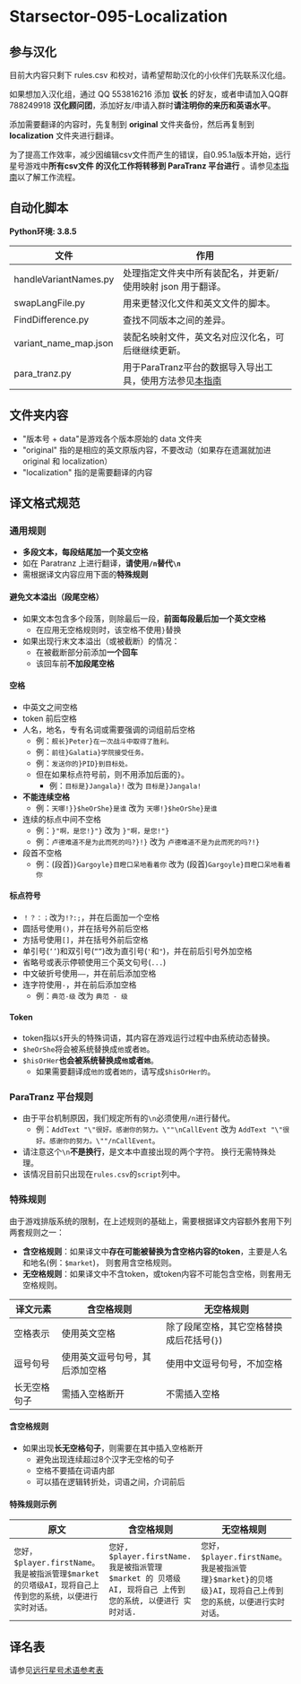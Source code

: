 ﻿# Starsector-095-Localization

## 参与汉化

目前大内容只剩下 rules.csv 和校对，请希望帮助汉化的小伙伴们先联系汉化组。

如果想加入汉化组，通过 QQ 553816216 添加 **议长** 的好友，或者申请加入QQ群 788249918 **汉化顾问团**，添加好友/申请入群时**请注明你的来历和英语水平**。

添加需要翻译的内容时，先复制到 **original** 文件夹备份，然后再复制到 **localization** 文件夹进行翻译。

为了提高工作效率，减少因编辑csv文件而产生的错误，自0.95.1a版本开始，远行星号游戏中**所有csv文件 的汉化工作将转移到 ParaTranz 平台进行**
。请参见[本指南](para_tranz/docs/readme.md)以了解工作流程。

## 自动化脚本

**Python环境: 3.8.5**

| 文件                  | 作用                                                                                     |
|-----------------------|------------------------------------------------------------------------------------------|
| handleVariantNames.py | 处理指定文件夹中所有装配名，并更新/使用映射 json 用于翻译。                              |
| swapLangFile.py       | 用来更替汉化文件和英文文件的脚本。                                                       |
| FindDifference.py     | 查找不同版本之间的差异。                                                                 |
| variant_name_map.json | 装配名映射文件，英文名对应汉化名，可后继继续更新。                                       |
| para_tranz.py         | 用于ParaTranz平台的数据导入导出工具，使用方法参见[本指南](para_tranz/docs/readme.md)   |

## 文件夹内容

* "版本号 + data"是游戏各个版本原始的 data 文件夹
* "original" 指的是相应的英文原版内容，不要改动（如果存在遗漏就加进 original 和 localization）
* "localization" 指的是需要翻译的内容

## 译文格式规范

### 通用规则

- **多段文本，每段结尾加一个英文空格**
- 如在 Paratranz 上进行翻译，**请使用`/n`替代`\n`**
- 需根据译文内容应用下面的**特殊规则**

#### 避免文本溢出（段尾空格）

- 如果文本包含多个段落，则除最后一段，**前面每段最后加一个英文空格**
    - 在应用无空格规则时，该空格不使用`}`替换
- 如果出现行末文本溢出（或被截断）的情况：
    - 在被截断部分前添加**一个回车**
    - 该回车前**不加段尾空格**

#### 空格

- 中英文之间空格
- token 前后空格
- 人名，地名，专有名词或需要强调的词组前后空格
    - 例：`舰长}Peter}在一次战斗中取得了胜利。`
    - 例：`前往}Galatia}学院接受任务。`
    - 例：`发送你的}PID}到目标处。`
    - 但在如果标点符号前，则不用添加后面的`}`。
        - 例：`目标是}Jangala}!` 改为 `目标是}Jangala!`
- **不能连续空格**
    - 例：`天哪!}}$heOrShe}是谁` 改为 `天哪!}$heOrShe}是谁`
- 连续的标点中间不空格
    - 例：`}"啊，是您!}"}` 改为 `}"啊，是您!"}`
    - 例：`卢德难道不是为此而死的吗?}!}` 改为 `卢德难道不是为此而死的吗?!}`
- 段首不空格
    - 例：(段首)`}Gargoyle}目瞪口呆地看着你` 改为 (段首)`Gargoyle}目瞪口呆地看着你`

#### 标点符号

- `！？：；`改为`!?:;`，并在后面加一个空格
- 圆括号使用`()`，并在括号外前后空格
- 方括号使用`[]`，并在括号外前后空格
- 单引号(`‘’`)和双引号(`“”`)改为直引号(`'`和`"`)，并在前后引号外加空格
- 省略号或表示停顿使用三个英文句号(`...`)
- 中文破折号使用`——`，并在前后添加空格
- 连字符使用`-`，并在前后添加空格
    - 例：`典范-级` 改为 `典范 - 级`

#### Token

- token指以`$`开头的特殊词语，其内容在游戏运行过程中由系统动态替换。
- `$heOrShe`将会被系统替换成`他`或者`她`。
- `$hisOrHer`**也会被系统替换成`他`或者`她`**。
    - 如果需要翻译成`他的`或者`她的`，请写成`$hisOrHer的`。

### ParaTranz 平台规则

- 由于平台机制原因，我们规定所有的`\n`必须使用`/n`进行替代。
    - 例：`AddText "\"很好。感谢你的努力。\""\nCallEvent` 改为
      `AddText "\"很好。感谢你的努力。\""/nCallEvent`。
- 请注意这个`\n`**不是换行**，是文本中直接出现的两个字符。 换行无需特殊处理。
- 该情况目前只出现在`rules.csv`的`script`列中。

### 特殊规则

由于游戏排版系统的限制，在上述规则的基础上，需要根据译文内容额外套用下列两套规则之一：

- **含空格规则**：如果译文中**存在可能被替换为含空格内容的token**，主要是人名和地名(例：`$market`)， 则套用含空格规则。
- **无空格规则**：如果译文中不含token，或token内容不可能包含空格，则套用无空格规则。

| 译文元素   | 含空格规则           | 无空格规则                   |
|--------|-----------------|-------------------------|
| 空格表示   | 使用英文空格          | 除了段尾空格，其它空格替换成后花括号(`}`) |
| 逗号句号   | 使用英文逗号句号，其后添加空格 | 使用中文逗号句号，不加空格           |
| 长无空格句子 | 需插入空格断开         | 不需插入空格                  |

#### 含空格规则

- 如果出现**长无空格句子**，则需要在其中插入空格断开
  - 避免出现连续超过8个汉字无空格的句子
  - 空格不要插在词语内部
  - 可以插在逻辑转折处，词语之间，介词前后

#### 特殊规则示例

| 原文 |含空格规则     |无空格规则     |
|----|-----|-----|
| `您好，$player.firstName。我是被指派管理$market的贝塔级AI，现将自己上传到您的系统，以便进行实时对话。`   |`您好, $player.firstName. 我是被指派管理 $market 的 贝塔级 AI, 现将自己 上传到 您的系统, 以便进行 实时对话.`|`您好，$player.firstName。我是被指派管理}$market}的贝塔级}AI，现将自己上传到您的系统，以便进行实时对话。`     |


## 译名表

请参见[远行星号术语参考表](https://paratranz.cn/projects/3489/terms)
